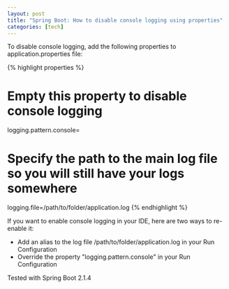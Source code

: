 ```yaml
---
layout: post
title: "Spring Boot: How to disable console logging using properties"
categories: [tech]
---
```

<!--more-->
<p>To disable console logging, add the following properties to application.properties file:</p>

{% highlight properties %}
# Empty this property to disable console logging
logging.pattern.console=

# Specify the path to the main log file so you will still have your logs somewhere
logging.file=/path/to/folder/application.log
{% endhighlight %}

<p>If you want to enable console logging in your IDE, here are two ways to re-enable it:</p>


<ul><li>Add an alias to the log file /path/to/folder/application.log in your Run Configuration</li><li>Override the property "logging.pattern.console" in your Run Configuration</li></ul>


<p>Tested with Spring Boot 2.1.4</p>
